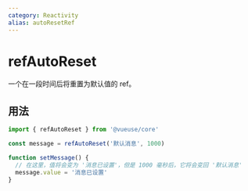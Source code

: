 ```yaml
---
category: Reactivity
alias: autoResetRef
---
```


# refAutoReset

一个在一段时间后将重置为默认值的 ref。

## 用法

```ts
import { refAutoReset } from '@vueuse/core'

const message = refAutoReset('默认消息', 1000)

function setMessage() {
  // 在这里，值将会变为 '消息已设置'，但是 1000 毫秒后，它将会变回 '默认消息'
  message.value = '消息已设置'
}
```
